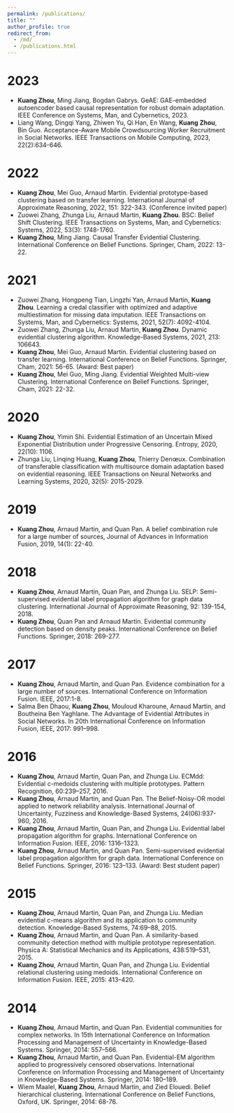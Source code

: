```yaml
---
permalink: /publications/
title: ""
author_profile: true
redirect_from: 
  - /md/
  - /publications.html
---
```


# 2023

- **Kuang Zhou**, Ming Jiang, Bogdan Gabrys. GeAE: GAE-embedded autoencoder based causal representation for robust domain adaptation. IEEE Conference on Systems, Man, and Cybernetics, 2023.
- Liang Wang, Dingqi Yang, Zhiwen Yu, Qi Han, En Wang, **Kuang Zhou**, Bin Guo. Acceptance-Aware Mobile Crowdsourcing Worker Recruitment in Social Networks. IEEE Transactions on Mobile Computing, 2023, 22(2):634-646.

# 2022

- **Kuang Zhou**, Mei Guo, Arnaud Martin. Evidential prototype-based clustering based on transfer learning. International Journal of Approximate Reasoning, 2022, 151: 322-343. (Conference invited paper)
- Zuowei Zhang, Zhunga Liu, Arnaud Martin, **Kuang Zhou**. BSC: Belief Shift Clustering. IEEE Transactions on Systems, Man, and Cybernetics: Systems, 2022, 53(3): 1748-1760.
- **Kuang Zhou**, Ming Jiang. Causal Transfer Evidential Clustering. International Conference on Belief Functions. Springer, Cham, 2022: 13-22.

# 2021

- Zuowei Zhang, Hongpeng Tian, Lingzhi Yan, Arnaud Martin, **Kuang Zhou**. Learning a credal classifier with optimized and adaptive multiestimation for missing data imputation. IEEE Transactions on Systems, Man, and Cybernetics: Systems, 2021, 52(7): 4092-4104.
- Zuowei Zhang, Zhunga Liu, Arnaud Martin, **Kuang Zhou**. Dynamic evidential clustering algorithm. Knowledge-Based Systems, 2021, 213: 106643.
- **Kuang Zhou**, Mei Guo, Arnaud Martin. Evidential clustering based on transfer learning. International Conference on Belief Functions. Springer, Cham, 2021: 56-65. (Award: Best paper)
- **Kuang Zhou**, Mei Guo, Ming Jiang. Evidential Weighted Multi-view Clustering. International Conference on Belief Functions. Springer, Cham, 2021: 22-32.

# 2020

- **Kuang Zhou**, Yimin Shi. Evidential Estimation of an Uncertain Mixed Exponential Distribution under Progressive Censoring. Entropy, 2020, 22(10): 1106.
- Zhunga Liu, Linqing Huang, **Kuang Zhou**, Thierry Denœux. Combination of transferable classification with multisource domain adaptation based on evidential reasoning. IEEE Transactions on Neural Networks and Learning Systems, 2020, 32(5): 2015-2029.

# 2019

- **Kuang Zhou**, Arnaud Martin, and Quan Pan. A belief combination rule for a large number of sources, Journal of Advances in Information Fusion, 2019, 14(1): 22-40.

# 2018

- **Kuang Zhou**, Arnaud Martin, Quan Pan, and Zhunga Liu. SELP: Semi-supervised evidential label propagation algorithm for graph data clustering. International Journal of Approximate Reasoning, 92: 139-154, 2018.
- **Kuang Zhou**, Quan Pan and Arnaud Martin. Evidential community detection based on density peaks. International Conference on Belief Functions. Springer, 2018: 269-277.


# 2017

- **Kuang Zhou**, Arnaud Martin, and Quan Pan. Evidence combination for a large number of sources. International Conference on Information Fusion. IEEE, 2017:1-8.
- Salma Ben Dhaou, **Kuang Zhou**, Mouloud Kharoune, Arnaud Martin, and Boutheina Ben Yaghlane. The Advantage of Evidential Attributes in Social Networks. In 20th International Conference on Information Fusion, IEEE, 2017: 991–998.

# 2016

- **Kuang Zhou**, Arnaud Martin, Quan Pan, and Zhunga Liu. ECMdd: Evidential c-medoids clustering with multiple prototypes. Pattern Recognition, 60:239–257, 2016.
- **Kuang Zhou**, Arnaud Martin, and Quan Pan. The Belief-Noisy-OR model applied to network reliability analysis. International Journal of Uncertainty, Fuzziness and Knowledge-Based Systems, 24(06):937-960, 2016.
- **Kuang Zhou**, Arnaud Martin, Quan Pan, and Zhunga Liu. Evidential label propagation algorithm for graphs. International Conference on Information Fusion. IEEE, 2016: 1316–1323.
- **Kuang Zhou**, Arnaud Martin, and Quan Pan. Semi-supervised evidential label propagation algorithm for graph data. International Conference on Belief Functions. Springer, 2016: 123–133. (Award: Best student paper)

# 2015

- **Kuang Zhou**, Arnaud Martin, Quan Pan, and Zhunga Liu. Median evidential c-means algorithm and its application to community detection. Knowledge-Based Systems, 74:69–88, 2015.
- **Kuang Zhou**, Arnaud Martin, and Quan Pan. A similarity-based community detection method with multiple prototype representation. Physica A: Statistical Mechanics and its Applications, 438:519–531, 2015.
- **Kuang Zhou**, Arnaud Martin, Quan Pan, and Zhunga Liu. Evidential relational clustering using medoids. International Conference on Information Fusion. IEEE, 2015: 413–420.

# 2014

- **Kuang Zhou**, Arnaud Martin, and Quan Pan. Evidential communities for complex networks. In 15th International Conference on Information Processing and Management of Uncertainty in Knowledge-Based Systems. Springer, 2014: 557–566.
- **Kuang Zhou**, Arnaud Martin, and Quan Pan. Evidential-EM algorithm applied to progressively censored observations. International Conference on Information Processing and Management of Uncertainty in Knowledge-Based Systems. Springer, 2014: 180–189.
- Wiem Maalel, **Kuang Zhou**, Arnaud Martin, and Zied Elouedi. Belief hierarchical clustering. International Conference on Belief Functions, Oxford, UK. Springer, 2014: 68-76.



